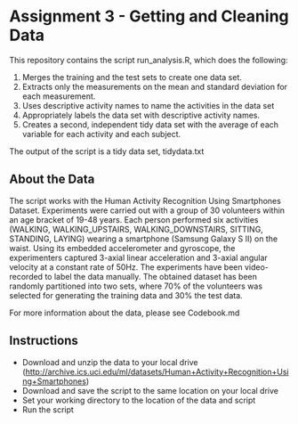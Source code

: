 # Assignment 3 - Getting and Cleaning Data
This repository contains the script run_analysis.R, which does the following:
1. Merges the training and the test sets to create one data set.
2. Extracts only the measurements on the mean and standard deviation for each measurement.
3. Uses descriptive activity names to name the activities in the data set
4. Appropriately labels the data set with descriptive activity names.
5. Creates a second, independent tidy data set with the average of each variable for each activity and each subject.

The output of the script is a tidy data set, tidydata.txt
## About the Data
The script works with the Human Activity Recognition Using Smartphones Dataset. Experiments were carried out with a group of 30 volunteers within an age bracket of 19-48 years. Each person performed six activities (WALKING, WALKING_UPSTAIRS, WALKING_DOWNSTAIRS, SITTING, STANDING, LAYING) wearing a smartphone (Samsung Galaxy S II) on the waist. Using its embedded accelerometer and gyroscope, the experimenters captured 3-axial linear acceleration and 3-axial angular velocity at a constant rate of 50Hz. The experiments have been video-recorded to label the data manually. The obtained dataset has been randomly partitioned into two sets, where 70% of the volunteers was selected for generating the training data and 30% the test data. 

For more information about the data, please see Codebook.md
## Instructions
* Download and unzip the data to your local drive 
(http://archive.ics.uci.edu/ml/datasets/Human+Activity+Recognition+Using+Smartphones)
* Download and save the script to the same location on your local drive
* Set your working directory to the location of the data and script
* Run the script